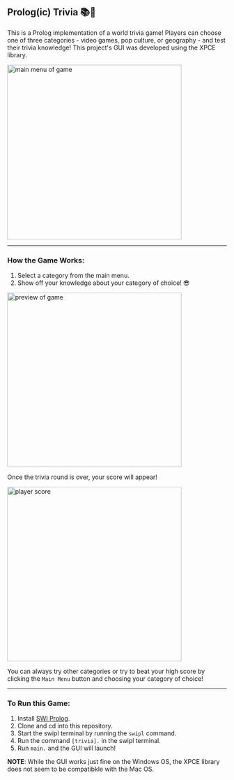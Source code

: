 ## Prolog(ic) Trivia 📚🔎

This is a Prolog implementation of a world trivia game! Players can choose one of three categories - video games, pop culture, or geography - and test their trivia knowledge! This project's GUI was developed using the XPCE library.

<img alt="main menu of game" width="400" src="https://user-images.githubusercontent.com/71746168/231058222-8ffb1cbf-41b9-49c7-b28d-06c697c9fc1a.png">


---

### How the Game Works:

1. Select a category from the main menu.
2. Show off your knowledge about your category of choice! 😎

<img alt="preview of game" width="400" src="https://user-images.githubusercontent.com/71746168/231058683-35e52c16-86e7-4432-b623-e3997d186e6b.png">

Once the trivia round is over, your score will appear!

<img alt="player score" width="400" src="https://user-images.githubusercontent.com/71746168/231058674-1c6bfaa5-6b48-4f90-9a9d-0423fac13594.png">

You can always try other categories or try to beat your high score by clicking the `Main Menu` button and choosing your category of choice! 

---

### To Run this Game:

1. Install [SWI Prolog](https://www.swi-prolog.org/download/stable).
2. Clone and cd into this repository.
3. Start the swipl terminal by running the `swipl` command.
4. Run the command `[trivia].` in the swipl terminal.
5. Run `main.` and the GUI will launch! 

**NOTE**: While the GUI works just fine on the Windows OS, the XPCE library does not seem to be compatibkle with the Mac OS. 

